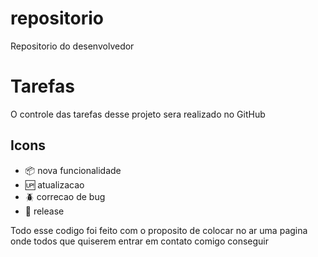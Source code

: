 # repositorio
Repositorio do desenvolvedor

# Tarefas 
O controle das tarefas  desse projeto sera realizado  no GitHub

 ## Icons

 - :package: nova funcionalidade
 - :up: atualizacao
 - :beetle: correcao de bug
 - :checkered_flag: release

 Todo esse codigo foi feito com o proposito de colocar no ar uma pagina onde todos que quiserem entrar em contato comigo conseguir
